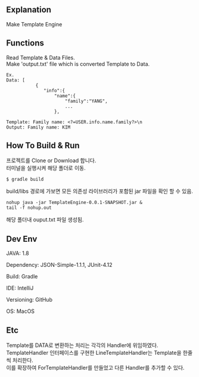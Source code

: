 ## Explanation
Make Template Engine

## Functions
Read Template & Data Files. 
<br>Make 'output.txt' file which is converted Template to Data.

~~~
Ex. 
Data: [
           {
              "info":{
                  "name":{
                      "family":"YANG",
                      ...
                  },

Template: Family name: <?=USER.info.name.family?>\n
Output: Family name: KIM
~~~

## How To Build & Run
프로젝트를 Clone or Download 합니다.
<br>터미널을 실행시켜 해당 폴더로 이동.
~~~
$ gradle build
~~~

build/libs 경로에 가보면 모든 의존성 라이브러리가 포함된 jar 파일을 확인 할 수 있음.

~~~
nohup java -jar TemplateEngine-0.0.1-SNAPSHOT.jar &
tail -f nohup.out
~~~

해당 폴더내 ouput.txt 파일 생성됨.

## Dev Env
JAVA: 1.8

Dependency: JSON-Simple-1.1.1, JUnit-4.12

Build: Gradle

IDE: IntelliJ

Versioning: GitHub

OS: MacOS

## Etc
Template를 DATA로 변환하는 처리는 각각의 Handler에 위임하였다.
<br> TemplateHandler 인터페이스를 구현한 LineTemplateHandler는 Template을 한줄씩 처리한다. 
<br> 이를 확장하여 ForTemplateHandler를 만들었고 다른 Handler를 추가할 수 있다.




